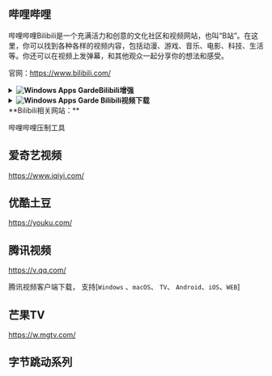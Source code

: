 ## 哔哩哔哩

哔哩哔哩Bilibili是一个充满活力和创意的文化社区和视频网站，也叫“B站”。在这里，你可以找到各种各样的视频内容，包括动漫、游戏、音乐、电影、科技、生活等。你还可以在视频上发弹幕，和其他观众一起分享你的想法和感受。

官网：https://www.bilibili.com/

<details>
  <summary><b><img alt="Windows Apps Garde" src="https://gitbook07.oss-cn-hangzhou.aliyuncs.com/leaves_use.svg">Bilibili增强</b></summary>
<p><ul>
<li><p>Btools: 以B站为主增强网站功能，优化网站浏览体验。致力于简洁实用方便,比如找回失效视频。</p>
<p>chrome商店：<a href="https://chrome.google.com/webstore/detail/btools/codgofkgobbmgglciccjabipdlgefnch">https://chrome.google.com/webstore/detail/btools/codgofkgobbmgglciccjabipdlgefnch</a></p>
</li>
<li><p>ACG助手：bilibili 综合辅助扩展：<a href="https://chrome.google.com/webstore/detail/acg助手：bilibili-综合辅助扩展/kpbnombpnpcffllnianjibmpadjolanh">https://chrome.google.com/webstore/detail/acg%E5%8A%A9%E6%89%8B%EF%BC%9Abilibili-%E7%BB%BC%E5%90%88%E8%BE%85%E5%8A%A9%E6%89%A9%E5%B1%95/kpbnombpnpcffllnianjibmpadjolanh</a></p>
<p>第三方哔哩哔哩弹幕网辅助扩展，拥有视频区和直播区的人性化功能</p>
</li>
</ul>
<hr>
<blockquote>
<p><a href="https://greasyfork.org/zh-CN/scripts/by-site/bilibili.com">https://greasyfork.org/zh-CN/scripts/by-site/bilibili.com</a>  (以下需Tampermonkey 插件)</p>
</blockquote>
<ul>
<li><p>Bilibili 旧播放页: <a href="https://greasyfork.org/zh-CN/scripts/394296">https://greasyfork.org/zh-CN/scripts/394296</a></p>
</li>
<li><p>Bilibili-Evolved: <a href="https://github.com/the1812/Bilibili-Evolved">https://github.com/the1812/Bilibili-Evolved</a></p>
<p>强大的哔哩哔哩增强脚本: 下载视频, 音乐, 封面, 弹幕 / 简化直播间, 评论区, 首页 / 自定义顶栏, 删除广告, 夜间模式 / 触屏设备支</p>
<p>文档：<a href="https://bilibili-evolved-doc.vercel.app/">https://bilibili-evolved-doc.vercel.app/</a></p>
<p>安装：<a href="https://bilibili-evolved-doc.vercel.app/docs/user/install">https://bilibili-evolved-doc.vercel.app/docs/user/install</a> (latest version: 2.7.5)</p>
</li>
<li><p>Bilibili视频播放加速功能可用其他插件或脚本代替， 比如：Global Speed</p>
</li>
<li><p>哔哩漫游，解除B站客户端番剧区域限制的Xposed模块，并且提供其他小功能： https://github.com/yujincheng08/BiliRoaming</p>
</li>
</ul>
</p>
</details>

<details>
  <summary><b><img alt="Windows Apps Garde" src="https://gitbook07.oss-cn-hangzhou.aliyuncs.com/leaves_use.svg"> Bilibili视频下载</b></summary>
<p><ol>
<li>网址bilibili前面加上字母【i】</li>
<li>使用哔哩哔哩下载助手：增强B站网站功能，提供下载视频，音频、弹幕等
chrome商店：<a href="https://chrome.google.com/webstore/detail/哔哩哔哩下载助手/djinnjdnedmcilpnboifdhfgbbhgieee">https://chrome.google.com/webstore/detail/%E5%93%94%E5%93%A9%E5%93%94%E5%93%A9%E4%B8%8B%E8%BD%BD%E5%8A%A9%E6%89%8B/djinnjdnedmcilpnboifdhfgbbhgieee</a></li>
<li>唧唧(在这里你可以下载到对应AV号(B站视频编号)的视频(包括福利)、MP3和弹幕文件): <a href="http://www.jijidown.com/，">http://www.jijidown.com/，</a> 使用PC端唧唧Down:  <a href="http://client.jijidown.com/">http://client.jijidown.com/</a></li>
<li>使用哔哩下载姬（客户端）：<a href="https://github.com/leiurayer/downkyi/releases">https://github.com/leiurayer/downkyi/releases</a>  Github：<a href="https://github.com/leiurayer/downkyi，">https://github.com/leiurayer/downkyi，</a>
Bilibili视频下载神器，支持批量下载， 下载高清视频需登陆账号</li>
<li>使用B23Downloader，可下载B站视频、直播、漫画等于一身的B站下载神器， Github：<a href="https://github.com/vooidzero/B23Downloader">https://github.com/vooidzero/B23Downloader</a></li>
</ol></p>
</details>
**Bilibili相关网站：**

哔哩哔哩压制工具

## 爱奇艺视频

https://www.iqiyi.com/

## 优酷土豆

https://youku.com/

## 腾讯视频

https://v.qq.com/

腾讯视频客户端下载， 支持[`Windows` 、`macOS`、 `TV`、 `Android`、`iOS`、`WEB`]

## 芒果TV

https://w.mgtv.com/

## 字节跳动系列













